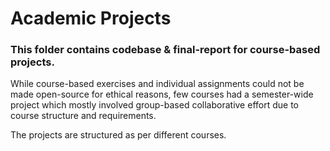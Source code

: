 # Academic Projects

### This folder contains codebase & final-report for course-based projects. 

While course-based exercises and individual assignments could not be made open-source for ethical reasons, few courses had a semester-wide project which mostly involved group-based collaborative effort due to course structure and requirements.

The projects are structured as per different courses.